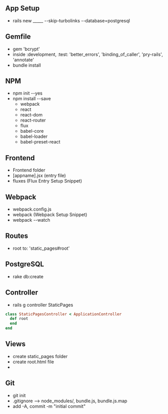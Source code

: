 ## App Setup
* rails new _____ --skip-turbolinks --database=postgresql

## Gemfile
* gem 'bcrypt'
* inside :development, :test: 'better_errors', 'binding_of_caller', 'pry-rails', 'annotate'
* bundle install

## NPM
* npm init --yes
* npm install --save
  * webpack
  * react
  * react-dom
  * react-router
  * flux
  * babel-core
  * babel-loader
  * babel-preset-react


## Frontend

* Frontend folder
* [appname].jsx (entry file)
* fluxes (Flux Entry Setup Snippet)

## Webpack
* webpack.config.js
* webpack (Webpack Setup Snippet)
* webpack --watch

## Routes
* root to: 'static_pages#root'

## PostgreSQL
* rake db:create

## Controller

* rails g controller StaticPages

```ruby
class StaticPagesController < ApplicationController
  def root
  end
end
```

## Views

* create static_pages folder
* create root.html file
* <div id="root"></div>


## Git
* git init
* .gitignore --> node_modules/, bundle.js, bundle.js.map
* add -A, commit -m "initial commit"

